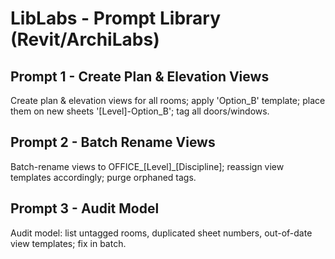 # LibLabs - Prompt Library (Revit/ArchiLabs)

## Prompt 1 - Create Plan & Elevation Views
Create plan & elevation views for all rooms; apply 'Option_B' template; place them on new sheets '[Level]-Option_B'; tag all doors/windows.

## Prompt 2 - Batch Rename Views
Batch-rename views to OFFICE_[Level]_[Discipline]; reassign view templates accordingly; purge orphaned tags.

## Prompt 3 - Audit Model
Audit model: list untagged rooms, duplicated sheet numbers, out-of-date view templates; fix in batch.

